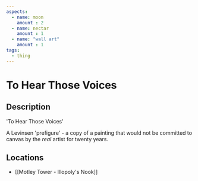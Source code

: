 ```yaml
---
aspects: 
  - name: moon
    amount : 2
  - name: nectar
    amount : 1
  - name: "wall art"
    amount : 1
tags:
  - thing
---
```


# To Hear Those Voices

## Description
'To Hear Those Voices'

A Levinsen 'prefigure' - a copy of a painting that would not be committed to canvas by the <i>real</i> artist for twenty years.
## Locations
- [[Motley Tower - Illopoly's Nook]]